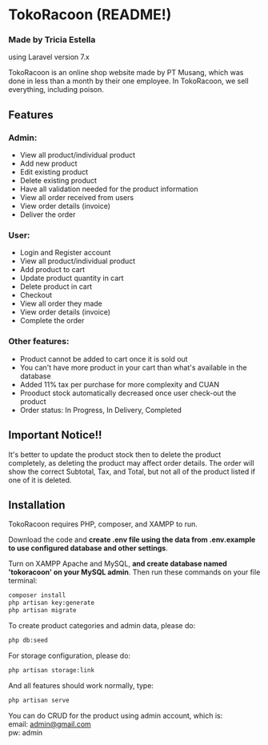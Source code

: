 # TokoRacoon (README!)
### Made by Tricia Estella
using Laravel version 7.x

TokoRacoon is an online shop website made by PT Musang, which was done in less than a month by their one employee. In TokoRacoon, we sell everything, including poison.

## Features
### Admin:
- View all product/individual product
- Add new product
- Edit existing product
- Delete existing product
- Have all validation needed for the product information
- View all order received from users
- View order details (invoice)
- Deliver the order

### User:
- Login and Register account
- View all product/individual product
- Add product to cart
- Update product quantity in cart
- Delete product in cart
- Checkout
- View all order they made
- View order details (invoice)
- Complete the order

### Other features:
- Product cannot be added to cart once it is sold out
- You can't have more product in your cart than what's available in the database
- Added 11% tax per purchase for more complexity and CUAN
- Prooduct stock automatically decreased once user check-out the product
- Order status: In Progress, In Delivery, Completed

## Important Notice!!
It's better to update the product stock then to delete the product completely, as deleting the product may affect order details. The order will show the correct Subtotal, Tax, and Total, but not all of the product listed if one of it is deleted.

## Installation

TokoRacoon requires PHP, composer, and XAMPP to run.

Download the code and **create .env file using the data from .env.example to use configured database and other settings**.

Turn on XAMPP Apache and MySQL, **and create database named 'tokoracoon' on your MySQL admin**. Then run these commands on your file terminal:

```sh
composer install
php artisan key:generate
php artisan migrate
```

To create product categories and admin data, please do:
```sh
php db:seed
```

For storage configuration, please do:

```sh
php artisan storage:link
```

And all features should work normally, type:

```sh
php artisan serve
```

You can do CRUD for the product using admin account, which is:<br />
email: admin@gmail.com<br />
pw: admin

